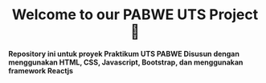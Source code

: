 <h1 align="center"><strong>Welcome to our PABWE UTS Project 👋<strong></h1>
Repository ini untuk proyek Praktikum UTS PABWE
Disusun dengan menggunakan HTML, CSS, Javascript, Bootstrap, dan menggunakan framework Reactjs
